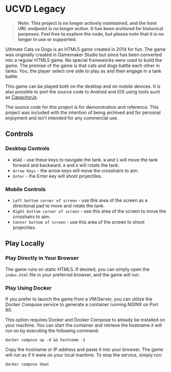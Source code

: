 # UCVD Legacy

> **Note: This project is no longer actively maintained, and the host URL endpoint is no longer active. It has been archived for historical purposes. Feel free to explore the code, but please note that it is no longer in use or supported.**

Ultimate Cats vs Dogs is an HTML5 game created in 2014 for fun. The game was originally created in Gamemaker Studio but since has been converted into a regular HTML5 game. No special frameworks were used to build the game. The premise of the game is that cats and dogs battle each other in tanks. You, the player select one side to play as and then engage in a tank battle. 

This game can be played both on the desktop and on mobile devices. It is also possible to port the source code to Android and iOS using tools such as [CapacitorJs](https://capacitorjs.com/). 

The source code for this project is for demonstration and reference. This project was included with the intention of being archived and for personal enjoyment and isn't intended for any commercial use.

## Controls

### Desktop Controls
- `WSAD` - use these keys to navigate the tank. `W` and `S` will move the tank forward and backward. `A` and `D` will rotate the tank.
- `Arrow Keys` - the arrow keys will move the crosshairs to aim.
- `Enter` - the Enter key will shoot projectiles. 

### Mobile Controls
- `Left bottom corner of screen` - use this area of the screen as a directional pad to move and rotate the tank. 
- `Right bottom corner of screen` - use this area of the screen to move the crosshairs to aim. 
- `Center bottom of screen` - use this area of the screen to shoot projectiles. 

## Play Locally

### Play Directly in Your Browser
The game runs on static HTML5. If desired, you can simply open the `index.html` file in your preferred browser, and the game will run.

### Play Using Docker
If you prefer to launch the game from a VM/Server, you can utilize the Docker Compose service to generate a container running NGINX on Port 80.

This option requires Docker and Docker Compose to already be installed on your machine. You can start the container and retrieve the hostname it will run on by executing the following command:
```
docker compose up -d && hostname -I
```
Copy the hostname or IP address and paste it into your browser. The game will run as if it were on your local machine. To stop the service, simply run:
```
docker compose down 
```

